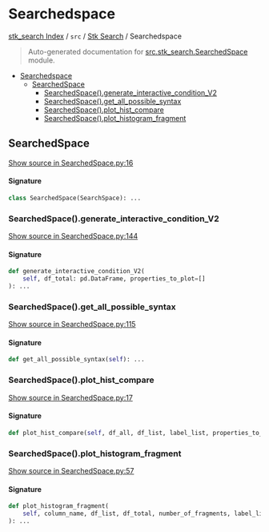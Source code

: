# Searchedspace

[stk_search Index](../../README.md#stk_search-index) / `src` / [Stk Search](./index.md#stk-search) / Searchedspace

> Auto-generated documentation for [src.stk_search.SearchedSpace](https://github.com/mohammedazzouzi15/STK_search/blob/main/src/stk_search/SearchedSpace.py) module.

- [Searchedspace](#searchedspace)
  - [SearchedSpace](#searchedspace)
    - [SearchedSpace().generate_interactive_condition_V2](#searchedspace()generate_interactive_condition_v2)
    - [SearchedSpace().get_all_possible_syntax](#searchedspace()get_all_possible_syntax)
    - [SearchedSpace().plot_hist_compare](#searchedspace()plot_hist_compare)
    - [SearchedSpace().plot_histogram_fragment](#searchedspace()plot_histogram_fragment)

## SearchedSpace

[Show source in SearchedSpace.py:16](https://github.com/mohammedazzouzi15/STK_search/blob/main/src/stk_search/SearchedSpace.py#L16)

#### Signature

```python
class SearchedSpace(SearchSpace): ...
```

### SearchedSpace().generate_interactive_condition_V2

[Show source in SearchedSpace.py:144](https://github.com/mohammedazzouzi15/STK_search/blob/main/src/stk_search/SearchedSpace.py#L144)

#### Signature

```python
def generate_interactive_condition_V2(
    self, df_total: pd.DataFrame, properties_to_plot=[]
): ...
```

### SearchedSpace().get_all_possible_syntax

[Show source in SearchedSpace.py:115](https://github.com/mohammedazzouzi15/STK_search/blob/main/src/stk_search/SearchedSpace.py#L115)

#### Signature

```python
def get_all_possible_syntax(self): ...
```

### SearchedSpace().plot_hist_compare

[Show source in SearchedSpace.py:17](https://github.com/mohammedazzouzi15/STK_search/blob/main/src/stk_search/SearchedSpace.py#L17)

#### Signature

```python
def plot_hist_compare(self, df_all, df_list, label_list, properties_to_plot=[]): ...
```

### SearchedSpace().plot_histogram_fragment

[Show source in SearchedSpace.py:57](https://github.com/mohammedazzouzi15/STK_search/blob/main/src/stk_search/SearchedSpace.py#L57)

#### Signature

```python
def plot_histogram_fragment(
    self, column_name, df_list, df_total, number_of_fragments, label_list
): ...
```